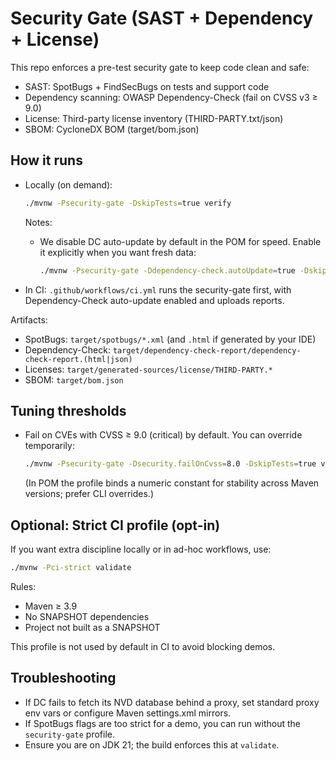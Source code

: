 # Security Gate (SAST + Dependency + License)

This repo enforces a pre-test security gate to keep code clean and safe:

- SAST: SpotBugs + FindSecBugs on tests and support code
- Dependency scanning: OWASP Dependency-Check (fail on CVSS v3 ≥ 9.0)
- License: Third-party license inventory (THIRD-PARTY.txt/json)
- SBOM: CycloneDX BOM (target/bom.json)

## How it runs

- Locally (on demand):
  ```bash
  ./mvnw -Psecurity-gate -DskipTests=true verify
  ```
  Notes:
  - We disable DC auto-update by default in the POM for speed. Enable it explicitly when you want fresh data:
    ```bash
    ./mvnw -Psecurity-gate -Ddependency-check.autoUpdate=true -DskipTests=true verify
    ```

- In CI: `.github/workflows/ci.yml` runs the security-gate first, with Dependency-Check auto-update enabled and uploads reports.

Artifacts:
- SpotBugs: `target/spotbugs/*.xml` (and `.html` if generated by your IDE)
- Dependency-Check: `target/dependency-check-report/dependency-check-report.(html|json)`
- Licenses: `target/generated-sources/license/THIRD-PARTY.*`
- SBOM: `target/bom.json`

## Tuning thresholds

- Fail on CVEs with CVSS ≥ 9.0 (critical) by default. You can override temporarily:
  ```bash
  ./mvnw -Psecurity-gate -Dsecurity.failOnCvss=8.0 -DskipTests=true verify
  ```
  (In POM the profile binds a numeric constant for stability across Maven versions; prefer CLI overrides.)

## Optional: Strict CI profile (opt-in)

If you want extra discipline locally or in ad-hoc workflows, use:
```bash
./mvnw -Pci-strict validate
```
Rules:
- Maven ≥ 3.9
- No SNAPSHOT dependencies
- Project not built as a SNAPSHOT

This profile is not used by default in CI to avoid blocking demos.

## Troubleshooting

- If DC fails to fetch its NVD database behind a proxy, set standard proxy env vars or configure Maven settings.xml mirrors.
- If SpotBugs flags are too strict for a demo, you can run without the `security-gate` profile.
- Ensure you are on JDK 21; the build enforces this at `validate`.

